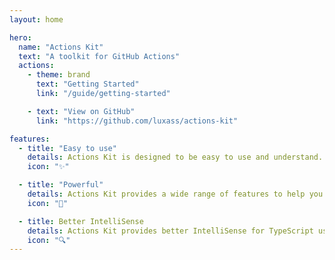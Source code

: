 ```yaml
---
layout: home

hero:
  name: "Actions Kit"
  text: "A toolkit for GitHub Actions"
  actions:
    - theme: brand
      text: "Getting Started"
      link: "/guide/getting-started"

    - text: "View on GitHub"
      link: "https://github.com/luxass/actions-kit"

features:
  - title: "Easy to use"
    details: Actions Kit is designed to be easy to use and understand.
    icon: "✨"

  - title: "Powerful"
    details: Actions Kit provides a wide range of features to help you build powerful actions.
    icon: "🚀"

  - title: Better IntelliSense
    details: Actions Kit provides better IntelliSense for TypeScript users.
    icon: "🔍"
---
```

